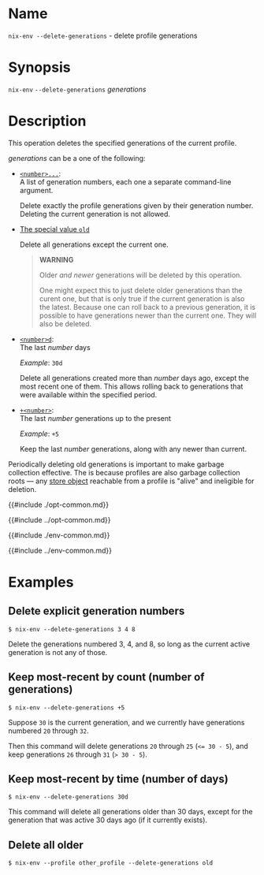 # Name

`nix-env --delete-generations` - delete profile generations

# Synopsis

`nix-env` `--delete-generations` *generations*

# Description

This operation deletes the specified generations of the current profile.

*generations* can be a one of the following:

- <span id="generations-list">[`<number>...`](#generations-list)</span>:\
  A list of generation numbers, each one a separate command-line argument.

  Delete exactly the profile generations given by their generation number.
  Deleting the current generation is not allowed.

- <span id="generations-old">[The special value `old`](#generations-old)</span>

  Delete all generations except the current one.

  > **WARNING**
  >
  > Older *and newer* generations will be deleted by this operation.
  >
  > One might expect this to just delete older generations than the curent one, but that is only true if the current generation is also the latest.
  > Because one can roll back to a previous generation, it is possible to have generations newer than the current one.
  > They will also be deleted.

- <span id="generations-time">[`<number>d`](#generations-time)</span>:\
  The last *number* days

  *Example*: `30d`

  Delete all generations created more than *number* days ago, except the most recent one of them.
  This allows rolling back to generations that were available within the specified period.

- <span id="generations-count">[`+<number>`](#generations-count)</span>:\
  The last *number* generations up to the present

  *Example*: `+5`

  Keep the last *number* generations, along with any newer than current.

Periodically deleting old generations is important to make garbage collection
effective.
The is because profiles are also garbage collection roots — any [store object] reachable from a profile is "alive" and ineligible for deletion.

[store object]: @docroot@/glossary.md#gloss-store-object

{{#include ./opt-common.md}}

{{#include ../opt-common.md}}

{{#include ./env-common.md}}

{{#include ../env-common.md}}

# Examples

## Delete explicit generation numbers

```console
$ nix-env --delete-generations 3 4 8
```

Delete the generations numbered 3, 4, and 8, so long as the current active generation is not any of those.

## Keep most-recent by count (number of generations)

```console
$ nix-env --delete-generations +5
```

Suppose `30` is the current generation, and we currently have generations numbered `20` through `32`.

Then this command will delete generations `20` through `25` (`<= 30 - 5`),
and keep generations `26` through `31` (`> 30 - 5`).

## Keep most-recent by time (number of days)

```console
$ nix-env --delete-generations 30d
```

This command will delete all generations older than 30 days, except for the generation that was active 30 days ago (if it currently exists).

## Delete all older

```console
$ nix-env --profile other_profile --delete-generations old
```
